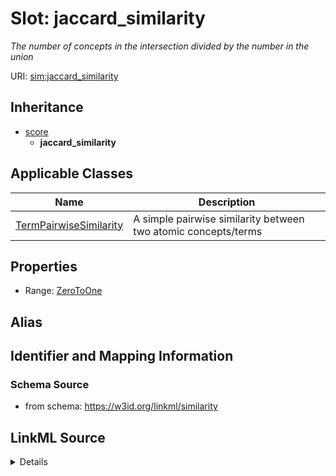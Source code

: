 # Slot: jaccard_similarity
_The number of concepts in the intersection divided by the number in the union_


URI: [sim:jaccard_similarity](https://w3id.org/linkml/similarity/jaccard_similarity)




## Inheritance

* [score](score.md)
    * **jaccard_similarity**





## Applicable Classes

| Name | Description |
| --- | --- |
[TermPairwiseSimilarity](TermPairwiseSimilarity.md) | A simple pairwise similarity between two atomic concepts/terms






## Properties

* Range: [ZeroToOne](ZeroToOne.md)






## Alias




## Identifier and Mapping Information







### Schema Source


* from schema: https://w3id.org/linkml/similarity




## LinkML Source

<details>
```yaml
name: jaccard_similarity
description: The number of concepts in the intersection divided by the number in the
  union
from_schema: https://w3id.org/linkml/similarity
rank: 1000
is_a: score
alias: jaccard_similarity
domain_of:
- TermPairwiseSimilarity
range: ZeroToOne

```
</details>